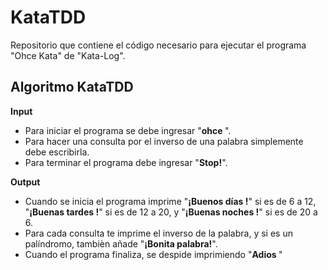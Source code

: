 # KataTDD
Repositorio que contiene el código necesario para ejecutar el programa "Ohce Kata" de "Kata-Log".
## Algoritmo KataTDD
**Input**
* Para iniciar el programa se debe ingresar "**ohce <tuNombre>**".
* Para hacer una consulta por el inverso de una palabra simplemente debe escribirla.
* Para terminar el programa debe ingresar "**Stop!**".

**Output**
* Cuando se inicia el programa imprime "**¡Buenos días <tuNombre>!**" si es de 6 a 12, "**¡Buenas tardes <tuNombre>!**" si es de 12 a 20, y "**¡Buenas noches <tuNombre>!**" si es de 20 a 6.
* Para cada consulta te imprime el inverso de la palabra, y si es un palíndromo, tambièn añade "**¡Bonita palabra!**".
* Cuando el programa finaliza, se despide imprimiendo "**Adios <tuNombre>**"
